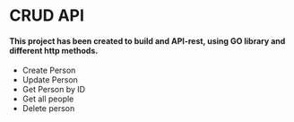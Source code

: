 # CRUD API

#### This project has been created to build and API-rest, using GO library and different http methods.

- Create Person
- Update Person
- Get Person by ID
- Get all people
- Delete person
